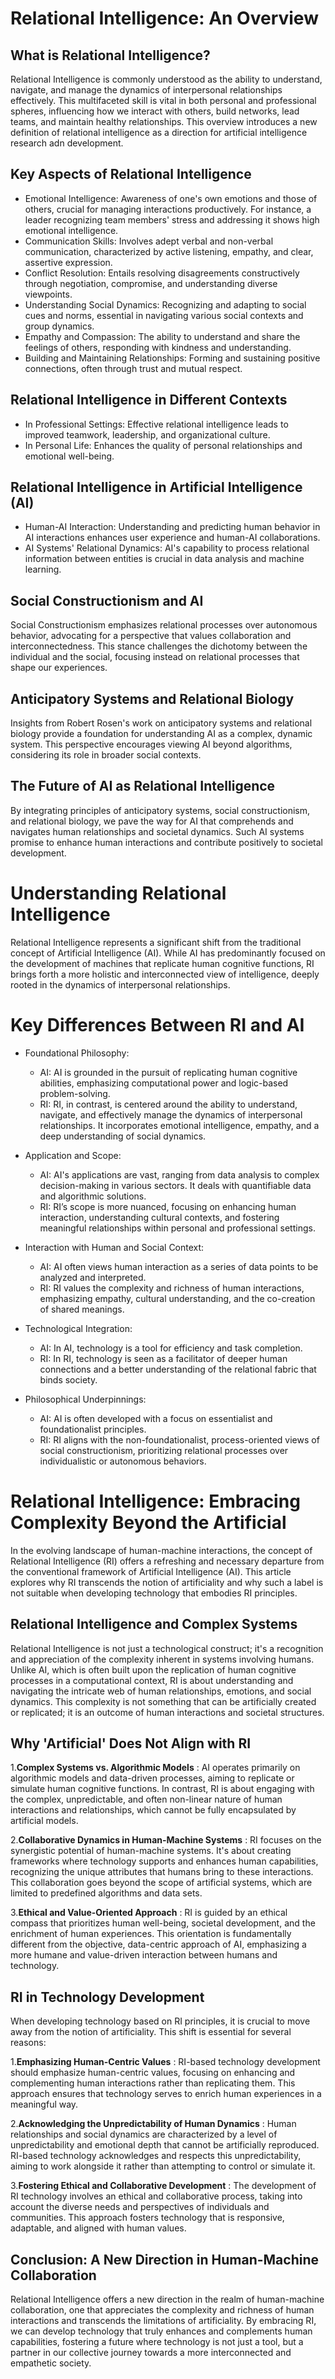 # Relational Intelligence: An Overview

## What is Relational Intelligence?

Relational Intelligence is commonly understood as the ability to understand, navigate, and manage the dynamics of interpersonal relationships effectively. This multifaceted skill is vital in both personal and professional spheres, influencing how we interact with others, build networks, lead teams, and maintain healthy relationships. This overview introduces a new definition of relational intelligence as a direction for artificial intelligence research adn development.

## Key Aspects of Relational Intelligence

* Emotional Intelligence: Awareness of one's own emotions and those of others, crucial for managing interactions productively. For instance, a leader recognizing team members' stress and addressing it shows high emotional intelligence.
* Communication Skills: Involves adept verbal and non-verbal communication, characterized by active listening, empathy, and clear, assertive expression.
* Conflict Resolution: Entails resolving disagreements constructively through negotiation, compromise, and understanding diverse viewpoints.
* Understanding Social Dynamics: Recognizing and adapting to social cues and norms, essential in navigating various social contexts and group dynamics.
* Empathy and Compassion: The ability to understand and share the feelings of others, responding with kindness and understanding.
* Building and Maintaining Relationships: Forming and sustaining positive connections, often through trust and mutual respect.

## Relational Intelligence in Different Contexts

* In Professional Settings: Effective relational intelligence leads to improved teamwork, leadership, and organizational culture.
* In Personal Life: Enhances the quality of personal relationships and emotional well-being.

## Relational Intelligence in Artificial Intelligence (AI)

* Human-AI Interaction: Understanding and predicting human behavior in AI interactions enhances user experience and human-AI collaborations.
* AI Systems' Relational Dynamics: AI's capability to process relational information between entities is crucial in data analysis and machine learning.

## Social Constructionism and AI

Social Constructionism emphasizes relational processes over autonomous behavior, advocating for a perspective that values collaboration and interconnectedness. This stance challenges the dichotomy between the individual and the social, focusing instead on relational processes that shape our experiences.

## Anticipatory Systems and Relational Biology

Insights from Robert Rosen's work on anticipatory systems and relational biology provide a foundation for understanding AI as a complex, dynamic system. This perspective encourages viewing AI beyond algorithms, considering its role in broader social contexts.

## The Future of AI as Relational Intelligence

By integrating principles of anticipatory systems, social constructionism, and relational biology, we pave the way for AI that comprehends and navigates human relationships and societal dynamics. Such AI systems promise to enhance human interactions and contribute positively to societal development.

# Understanding Relational Intelligence

Relational Intelligence represents a significant shift from the traditional concept of Artificial Intelligence (AI). While AI has predominantly focused on the development of machines that replicate human cognitive functions, RI brings forth a more holistic and interconnected view of intelligence, deeply rooted in the dynamics of interpersonal relationships.

# Key Differences Between RI and AI

* Foundational Philosophy:

  * AI: AI is grounded in the pursuit of replicating human cognitive abilities, emphasizing computational power and logic-based problem-solving.
  * RI: RI, in contrast, is centered around the ability to understand, navigate, and effectively manage the dynamics of interpersonal relationships. It incorporates emotional intelligence, empathy, and a deep understanding of social dynamics.
* Application and Scope:

  * AI: AI's applications are vast, ranging from data analysis to complex decision-making in various sectors. It deals with quantifiable data and algorithmic solutions.
  * RI: RI’s scope is more nuanced, focusing on enhancing human interaction, understanding cultural contexts, and fostering meaningful relationships within personal and professional settings.
* Interaction with Human and Social Context:

  * AI: AI often views human interaction as a series of data points to be analyzed and interpreted.
  * RI: RI values the complexity and richness of human interactions, emphasizing empathy, cultural understanding, and the co-creation of shared meanings.
* Technological Integration:

  * AI: In AI, technology is a tool for efficiency and task completion.
  * RI: In RI, technology is seen as a facilitator of deeper human connections and a better understanding of the relational fabric that binds society.
* Philosophical Underpinnings:

  * AI: AI is often developed with a focus on essentialist and foundationalist principles.
  * RI: RI aligns with the non-foundationalist, process-oriented views of social constructionism, prioritizing relational processes over individualistic or autonomous behaviors.

# Relational Intelligence: Embracing Complexity Beyond the Artificial

In the evolving landscape of human-machine interactions, the concept of Relational Intelligence (RI) offers a refreshing and necessary departure from the conventional framework of Artificial Intelligence (AI). This article explores why RI transcends the notion of artificiality and why such a label is not suitable when developing technology that embodies RI principles.

## Relational Intelligence and Complex Systems

Relational Intelligence is not just a technological construct; it's a recognition and appreciation of the complexity inherent in systems involving humans. Unlike AI, which is often built upon the replication of human cognitive processes in a computational context, RI is about understanding and navigating the intricate web of human relationships, emotions, and social dynamics. This complexity is not something that can be artificially created or replicated; it is an outcome of human interactions and societal structures.

## Why 'Artificial' Does Not Align with RI

1.**Complex Systems vs. Algorithmic Models** : AI operates primarily on algorithmic models and data-driven processes, aiming to replicate or simulate human cognitive functions. In contrast, RI is about engaging with the complex, unpredictable, and often non-linear nature of human interactions and relationships, which cannot be fully encapsulated by artificial models.

2.**Collaborative Dynamics in Human-Machine Systems** : RI focuses on the synergistic potential of human-machine systems. It's about creating frameworks where technology supports and enhances human capabilities, recognizing the unique attributes that humans bring to these interactions. This collaboration goes beyond the scope of artificial systems, which are limited to predefined algorithms and data sets.

3.**Ethical and Value-Oriented Approach** : RI is guided by an ethical compass that prioritizes human well-being, societal development, and the enrichment of human experiences. This orientation is fundamentally different from the objective, data-centric approach of AI, emphasizing a more humane and value-driven interaction between humans and technology.

## RI in Technology Development

When  developing technology based on RI principles, it is crucial to move away from the notion of artificiality. This shift is essential for several reasons:

1.**Emphasizing Human-Centric Values** : RI-based technology development should emphasize human-centric values, focusing on enhancing and complementing human interactions rather than replicating them. This approach ensures that technology serves to enrich human experiences in a meaningful way.

2.**Acknowledging the Unpredictability of Human Dynamics** : Human relationships and social dynamics are characterized by a level of unpredictability and emotional depth that cannot be artificially reproduced. RI-based technology acknowledges and respects this unpredictability, aiming to work alongside it rather than attempting to control or simulate it.

3.**Fostering Ethical and Collaborative Development** : The development of RI technology involves an ethical and collaborative process, taking into account the diverse needs and perspectives of individuals and communities. This approach fosters technology that is responsive, adaptable, and aligned with human values.

## Conclusion: A New Direction in Human-Machine Collaboration

Relational  Intelligence offers a new direction in the realm of human-machine collaboration, one that appreciates the complexity and richness of human  interactions and transcends the limitations of artificiality. By embracing RI, we can develop technology that truly enhances and complements human capabilities, fostering a future where technology is not just a tool, but a partner in our collective journey towards a more interconnected and empathetic society.
